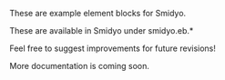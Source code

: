These are example element blocks for Smidyo.

These are available in Smidyo under smidyo.eb.*

Feel free to suggest improvements for future revisions!

More documentation is coming soon.